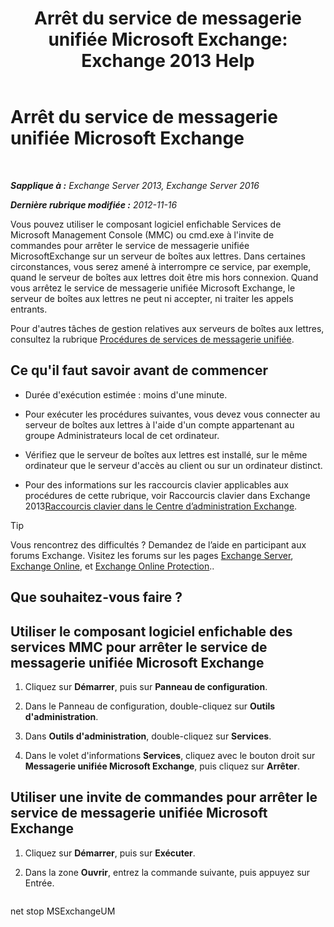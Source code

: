 ﻿---
title: 'Arrêt du service de messagerie unifiée Microsoft Exchange: Exchange 2013 Help'
TOCTitle: Arrêt du service de messagerie unifiée Microsoft Exchange
ms:assetid: 64fa5535-8150-45c6-82e6-d2346892a031
ms:mtpsurl: https://technet.microsoft.com/fr-fr/library/Aa998595(v=EXCHG.150)
ms:contentKeyID: 50555402
ms.date: 04/24/2018
mtps_version: v=EXCHG.150
ms.translationtype: HT
---

# Arrêt du service de messagerie unifiée Microsoft Exchange

 

_**Sapplique à :** Exchange Server 2013, Exchange Server 2016_

_**Dernière rubrique modifiée :** 2012-11-16_

Vous pouvez utiliser le composant logiciel enfichable Services de Microsoft Management Console (MMC) ou cmd.exe à l'invite de commandes pour arrêter le service de messagerie unifiée MicrosoftExchange sur un serveur de boîtes aux lettres. Dans certaines circonstances, vous serez amené à interrompre ce service, par exemple, quand le serveur de boîtes aux lettres doit être mis hors connexion. Quand vous arrêtez le service de messagerie unifiée Microsoft Exchange, le serveur de boîtes aux lettres ne peut ni accepter, ni traiter les appels entrants.

Pour d'autres tâches de gestion relatives aux serveurs de boîtes aux lettres, consultez la rubrique [Procédures de services de messagerie unifiée](um-services-procedures-exchange-2013-help.md).

## Ce qu'il faut savoir avant de commencer

  - Durée d'exécution estimée : moins d'une minute.

  - Pour exécuter les procédures suivantes, vous devez vous connecter au serveur de boîtes aux lettres à l'aide d'un compte appartenant au groupe Administrateurs local de cet ordinateur.

  - Vérifiez que le serveur de boîtes aux lettres est installé, sur le même ordinateur que le serveur d'accès au client ou sur un ordinateur distinct.

  - Pour des informations sur les raccourcis clavier applicables aux procédures de cette rubrique, voir Raccourcis clavier dans Exchange 2013[Raccourcis clavier dans le Centre d’administration Exchange](keyboard-shortcuts-in-the-exchange-admin-center-exchange-online-protection-help.md).

> [!TIP]
> Vous rencontrez des difficultés ? Demandez de l’aide en participant aux forums Exchange. Visitez les forums sur les pages <a href="https://go.microsoft.com/fwlink/p/?linkid=60612">Exchange Server</a>, <a href="https://go.microsoft.com/fwlink/p/?linkid=267542">Exchange Online</a>, et <a href="https://go.microsoft.com/fwlink/p/?linkid=285351">Exchange Online Protection</a>..


## Que souhaitez-vous faire ?

## Utiliser le composant logiciel enfichable des services MMC pour arrêter le service de messagerie unifiée Microsoft Exchange

1.  Cliquez sur **Démarrer**, puis sur **Panneau de configuration**.

2.  Dans le Panneau de configuration, double-cliquez sur **Outils d'administration**.

3.  Dans **Outils d'administration**, double-cliquez sur **Services**.

4.  Dans le volet d'informations **Services**, cliquez avec le bouton droit sur **Messagerie unifiée Microsoft Exchange**, puis cliquez sur **Arrêter**.

## Utiliser une invite de commandes pour arrêter le service de messagerie unifiée Microsoft Exchange

1.  Cliquez sur **Démarrer**, puis sur **Exécuter**.

2.  Dans la zone **Ouvrir**, entrez la commande suivante, puis appuyez sur Entrée.
    
    ```powershell
net stop MSExchangeUM
```


